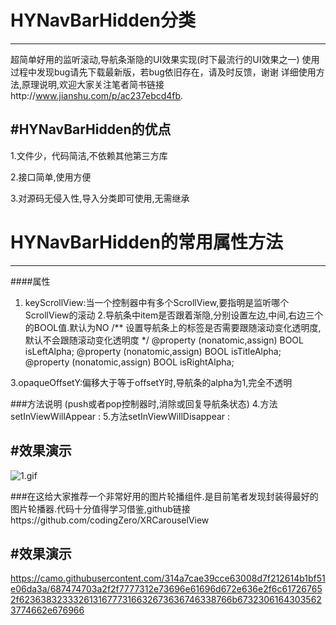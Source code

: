 # HYNavBarHidden分类
---
超简单好用的监听滚动,导航条渐隐的UI效果实现(时下最流行的UI效果之一)
使用过程中发现bug请先下载最新版，若bug依旧存在，请及时反馈，谢谢
详细使用方法,原理说明,欢迎大家关注笔者简书链接http://www.jianshu.com/p/ac237ebcd4fb.

#HYNavBarHidden的优点
---
1.文件少，代码简洁,不依赖其他第三方库

2.接口简单,使用方便

3.对源码无侵入性,导入分类即可使用,无需继承

# HYNavBarHidden的常用属性方法
---
####属性
1. keyScrollView:当一个控制器中有多个ScrollView,要指明是监听哪个ScrollView的滚动
2.导航条中item是否跟着渐隐,分别设置左边,中间,右边三个的BOOL值.默认为NO	
	/** 设置导航条上的标签是否需要跟随滚动变化透明度,默认不会跟随滚动变化透明度 */
	@property (nonatomic,assign) BOOL  isLeftAlpha;
	@property (nonatomic,assign) BOOL  isTitleAlpha;
	@property (nonatomic,assign) BOOL  isRightAlpha;

3.opaqueOffsetY:偏移大于等于offsetY时,导航条的alpha为1,完全不透明


###方法说明  (push或者pop控制器时,消除或回复导航条状态)
4.方法setInViewWillAppear : 
5.方法setInViewWillDisappear :

#效果演示
---
![1.gif](http://upload-images.jianshu.io/upload_images/1338042-b49f8c85cef44460.gif?imageMogr2/auto-orient/strip)

###在这给大家推荐一个非常好用的图片轮播组件.是目前笔者发现封装得最好的图片轮播器.代码十分值得学习借鉴,github链接https://github.com/codingZero/XRCarouselView

#效果演示
---
https://camo.githubusercontent.com/314a7cae39cce63008d7f212614b1bf51e06da3a/687474703a2f2f7777312e73696e61696d672e636e2f6c617267652f62363832333261316777316632673636746338766b67323061643035623774662e676966
